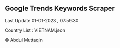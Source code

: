 

## Google Trends Keywords Scraper 
 
Last Update 01-01-2023 , 07:59:30

Country List :
VIETNAM.json



© Abdul Muttaqin 
